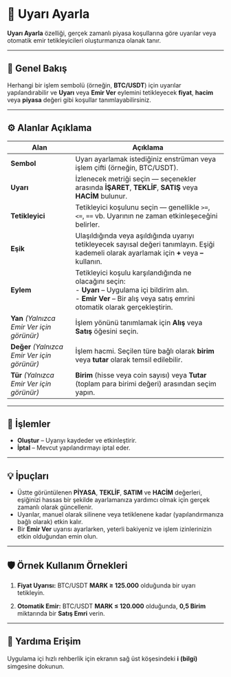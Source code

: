 # 🔔 Uyarı Ayarla

**Uyarı Ayarla** özelliği, gerçek zamanlı piyasa koşullarına göre uyarılar veya otomatik emir tetikleyicileri oluşturmanıza olanak tanır.

---

## 🧭 Genel Bakış

Herhangi bir işlem sembolü (örneğin, **BTC/USDT**) için uyarılar yapılandırabilir ve **Uyarı** veya **Emir Ver** eylemini tetikleyecek **fiyat**, **hacim** veya **piyasa** değeri gibi koşullar tanımlayabilirsiniz.

---

## ⚙️ Alanlar Açıklama

| **Alan** | **Açıklama** |
|------------|-----------------|
| **Sembol** | Uyarı ayarlamak istediğiniz enstrüman veya işlem çifti (örneğin, BTC/USDT). |
| **Uyarı** | İzlenecek metriği seçin — seçenekler arasında **İŞARET**, **TEKLİF**, **SATIŞ** veya **HACİM** bulunur. |
| **Tetikleyici** | Tetikleyici koşulunu seçin — genellikle `>=`, `<=`, `==` vb. Uyarının ne zaman etkinleşeceğini belirler. |
| **Eşik** | Ulaşıldığında veya aşıldığında uyarıyı tetikleyecek sayısal değeri tanımlayın. Eşiği kademeli olarak ayarlamak için **+** veya **–** kullanın. |
| **Eylem** | Tetikleyici koşulu karşılandığında ne olacağını seçin:<br> - **Uyarı** – Uygulama içi bildirim alın.<br> - **Emir Ver** – Bir alış veya satış emrini otomatik olarak gerçekleştirin. |
| **Yan** *(Yalnızca Emir Ver için görünür)* | İşlem yönünü tanımlamak için **Alış** veya **Satış** öğesini seçin. |
| **Değer** *(Yalnızca Emir Ver için görünür)* | İşlem hacmi. Seçilen türe bağlı olarak **birim** veya **tutar** olarak temsil edilebilir. |
| **Tür** *(Yalnızca Emir Ver için görünür)* | **Birim** (hisse veya coin sayısı) veya **Tutar** (toplam para birimi değeri) arasından seçim yapın. |

---

## 🧩 İşlemler

- **Oluştur** – Uyarıyı kaydeder ve etkinleştirir.
- **İptal** – Mevcut yapılandırmayı iptal eder.

---

## 💡 İpuçları

- Üstte görüntülenen **PİYASA**, **TEKLİF**, **SATIM** ve **HACİM** değerleri, eşiğinizi hassas bir şekilde ayarlamanıza yardımcı olmak için gerçek zamanlı olarak güncellenir.
- Uyarılar, manuel olarak silinene veya tetiklenene kadar (yapılandırmanıza bağlı olarak) etkin kalır.
- Bir **Emir Ver** uyarısı ayarlarken, yeterli bakiyeniz ve işlem izinlerinizin etkin olduğundan emin olun.

---

## 🛡️ Örnek Kullanım Örnekleri

1. **Fiyat Uyarısı:**
BTC/USDT **MARK ≥ 125.000** olduğunda bir uyarı tetikleyin.

2. **Otomatik Emir:**
BTC/USDT **MARK ≤ 120.000** olduğunda, **0,5 Birim** miktarında bir **Satış Emri** verin.

---

## 🧭 Yardıma Erişim

Uygulama içi hızlı rehberlik için ekranın sağ üst köşesindeki **ℹ️ (bilgi)** simgesine dokunun.